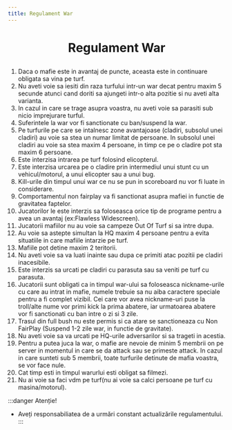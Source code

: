 ```yaml
---
title: Regulament War
---
```


# <span class="header-font"><center>Regulament War</center></span>

##

1. Daca o mafie este in avantaj de puncte, aceasta este in continuare obligata sa vina pe turf.<br>
2. Nu aveti voie sa iesiti din raza turfului intr-un war decat pentru maxim 5 secunde atunci cand doriti sa ajungeti intr-o alta pozitie si nu aveti alta varianta.<br>
3. In cazul in care se trage asupra voastra, nu aveti voie sa parasiti sub nicio imprejurare turful.<br>
4. Suferintele la war vor fi sanctionate cu ban/suspend la war.<br>
5. Pe turfurile pe care se intalnesc zone avantajoase (cladiri, subsolul unei cladiri) au voie sa stea un numar limitat de persoane. In subsolul unei cladiri au voie sa stea maxim 4 persoane, in timp ce pe o cladire pot sta maxim 6 persoane.<br>
6. Este interzisa intrarea pe turf folosind elicopterul.<br>
7. Este interzisa urcarea pe o cladire prin intermediul unui stunt cu un vehicul/motorul, a unui elicopter sau a unui bug.<br>
8. Kill-urile din timpul unui war ce nu se pun in scoreboard nu vor fi luate in considerare.<br>
9. Comportamentul non fairplay va fi sanctionat asupra mafiei in functie de gravitatea faptelor.<br>
10. Jucatorilor le este interzis sa foloseasca orice tip de programe pentru a avea un avantaj (ex:Flawless Widescreen).<br>
11. Jucatorii mafiilor nu au voie sa campeze Out Of Turf si sa intre dupa.<br>
12. Au voie sa astepte simultan la HQ maxim 4 persoane pentru a evita situatiile in care mafiile intarzie pe turf.<br>
13. Mafiile pot detine maxim 2 teritorii.<br>
14. Nu aveti voie sa va luati inainte sau dupa ce primiti atac pozitii pe cladiri inacesibile.<br>
15. Este interzis sa urcati pe cladiri cu parasuta sau sa veniti pe turf cu parasuta.<br>
16. Jucatorii sunt obligati ca in timpul war-ului sa foloseasca nickname-urile cu care au intrat in mafie, numele trebuie sa nu aiba caractere speciale pentru a fi complet vizibil. Cei care vor avea nickname-uri puse la troll/alte nume vor primi kick la prima abatere, iar urmatoarea abatere vor fi sanctionati cu ban intre o zi si 3 zile.<br>
17. Trasul din full bush nu este permis si ca atare se sanctioneaza cu Non FairPlay (Suspend 1-2 zile war, in functie de gravitate).
18. Nu aveti voie sa va urcati pe HQ-urile adversarilor si sa trageti in acestia.<br>
19. Pentru a putea juca la war, o mafie are nevoie de minim 5 membrii on pe server in momentul in care se da attack sau se primeste attack. In cazul in care sunteti sub 5 membrii, toate turfurile detinute de mafia voastra, se vor face nule.<br>
20. Cat timp esti in timpul warurlui esti obligat sa filmezi.<br>
21. Nu ai voie sa faci vdm pe turf(nu ai voie sa calci persoane pe turf cu masina/motorul).<br>

:::danger Atenție!
- Aveți responsabiliatea de a urmări constant actualizările regulamentului.
:::